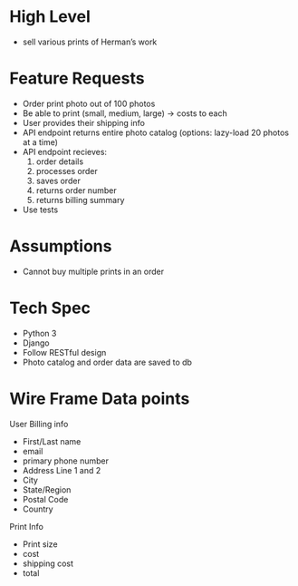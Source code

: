 # High Level
- sell various prints of Herman’s work


# Feature Requests
- Order print photo out of 100 photos
- Be able to print (small, medium, large) -> costs to each
- User provides their shipping info
- API endpoint returns entire photo catalog (options: lazy-load 20 photos at a time)
- API endpoint recieves:
    1. order details
    2. processes order
    3. saves order
    4. returns order number
    5. returns billing summary
- Use tests

# Assumptions
- Cannot buy multiple prints in an order

# Tech Spec
- Python 3
- Django 
- Follow RESTful design
- Photo catalog and order data are saved to db

# Wire Frame Data points
User Billing info
- First/Last name
- email 
- primary phone number
- Address Line 1 and 2
- City
- State/Region
- Postal Code
- Country

Print Info
- Print size
- cost
- shipping cost
- total 
